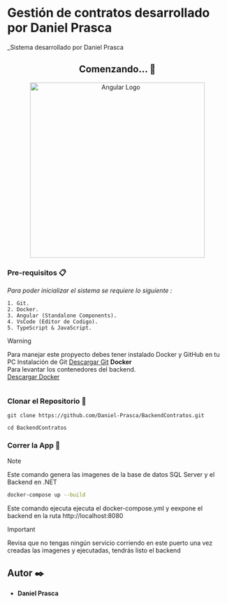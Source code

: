 # Gestión de contratos desarrollado por Daniel Prasca
_Sistema desarrollado por Daniel Prasca

<div align="center">

## Comenzando... 🚀
</div>

<p align="center">
<a href="https://angular.dev"><img src="https://imgs.search.brave.com/Xkj8HMVUoD9qKnH36MGpNEiLymxzP-sNmIj9bB7M6t0/rs:fit:860:0:0/g:ce/aHR0cHM6Ly9zZWVr/bG9nby5jb20vaW1h/Z2VzL0EvYW5ndWxh/ci1sb2dvLTcwQkJF/MjIwQ0Itc2Vla2xv/Z28uY29tLnBuZw" width="400" alt="Angular Logo" /></a>
</p>

### Pre-requisitos 📋

_Para poder inicializar el sistema se requiere lo siguiente :_

```
1. Git.
2. Docker.
3. Angular (Standalone Components).
4. VsCode (Editor de Codigo).
5. TypeScript & JavaScript.
```


> [!WARNING]
> Para manejar este propyecto debes tener instalado Docker y GitHub en tu PC
> Instalación de Git
> [Descargar Git](https://git-scm.com/downloads)
>**Docker**  
> Para levantar los contenedores del backend.  
>[Descargar Docker](https://www.docker.com/get-started/)
> ````

### Clonar el Repositorio 🔧

```
git clone https://github.com/Daniel-Prasca/BackendContratos.git
```
```
cd BackendContratos
```
### Correr la App 🚀
> [!NOTE]
> Este comando genera las imagenes de la base de datos SQL Server y el Backend en .NET 
> ```sh
> docker-compose up --build
> ````
> Este comando ejecuta ejecuta el docker-compose.yml y eexpone el backend en la ruta http://localhost:8080


> [!IMPORTANT]
> Revisa que no tengas ningún servicio corriendo en este puerto
> una vez creadas las imagenes y ejecutadas, tendrás listo el backend 


## Autor ✒️

- **Daniel Prasca**
